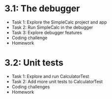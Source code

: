 # 3.1: The debugger

* Task 1: Explore the SimpleCalc project and app 
* Task 2: Run SimpleCalc in the debugger 
* Task 3: Explore debugger features 
* Coding challenge 
* Homework 


# 3.2: Unit tests

* Task 1: Explore and run CalculatorTest 
* Task 2: Add more unit tests to CalculatorTest 
* Coding challenges
* Homework 
